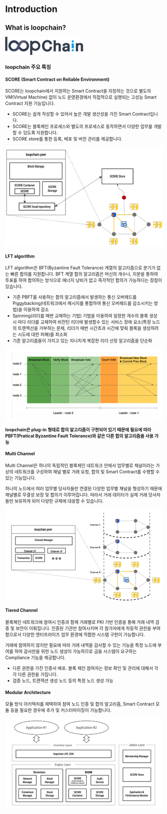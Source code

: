 # Introduction

## What is loopchain?
![loopchain](/images/new_theloop_ci.png)



### loopchain 주요 특징

#### SCORE (**S**mart **C**ontract **o**n **R**eliable **E**nvironment)
SCORE는 loopchain에서 지원하는 Smart Contract을 지칭하는 것으로 별도의 VM(Virtual Machine) 없이 노드 운영환경에서 직접적으로 실행되는 고성능 Smart Contract 지원 기능입니다.

* SCORE는 쉽게 작성할 수 있어서 높은 개발 생산성을 가진 Smart Contract입니다.
* SCORE는 블록체인 프로세스와 별도의 프로세스로 동작하면서 다양한 업무를 개발할 수 있도록 지원합니다.
* SCORE store를 통한 등록, 배포 및 버전 관리를 제공합니다.

![SCORE](/images/SCORE_structure.png)


#### LFT algorithm
 LFT algorithm은 BFT(Byzantine Fault Tolerance) 계열의 알고리즘으로 분기가 없는 빠른 합의를  지원합니다. BFT 계열 합의 알고리즘은 머신의 개수나, 지분을 통하여 투표를 하여 합의하는 방식으로 에너지 낭비가 없고 즉각적인 합의가 가능하다는 장점이 있습니다.

* 기존 PBFT를 사용하는 합의 알고리즘에서 발생하는 통신 오버헤드를 Piggybacking(네트워크에서 메시지를 통합하여 통신 오버헤드를 감소시키는 방법)을 이용하여 감소
* Spinning(리더를 매번 교체하는 기법) 기법을 이용하여 일정한 개수의 블록 생성 시 마다 리더를 교체하여 비잔틴 리더에 발생할수 있는 서비스 장애 요소(특정 노드의 트랜젝선을 거부하는 문제, 리더가 매번 시간초과 시간에 맞춰 블록을 생성하려는 시도에 대한 피해)를 최소화
* 기존 알고리즘들이 가지고 있는 지나치게 복잡한 리더 선정 알고리즘을 단순화

![LFT](/images/LFT_Normal_Process.png)

**loopchain은 plug-in 형태로 합의 알고리즘이 구현되어 있기 때문에 필요에 따라 PBFT(Pratical Byzantine Fault Tolerance)와 같은 다른 합의 알고리즘을 사용 가능**

#### Multi Channel

Multi Channel은 하나의 독립적인 블록체인 네트워크 안에서 업무별로 채널이라는 가상의 네트워크를 구성하여 채널 별로 거래 요청, 합의 및 Smart Contract를 수행할 수 있는 기능입니다.

하나의 노드에서 여러 업무별 당사자들만 연결된 다양한 업무별 채널을 형성하기 때문에 채널별로 무결성 보장 및 합의가 이루어집니다. 따라서 거래 데이터가 실제 거래 당사자들만 보유하게 되어 다양한 규제에 대응할 수 있습니다.

![Multi Channel](/images/MultiChannel.png)



#### Tiered Channel

블록체인 네트워크에 참여시 인증과 함께 거래별로 PKI 기반 인증을 통해 거래 내역 검증 및 보안이 이뤄집니다. 인증된 기관만 참여시키며 각 참가자에게 차등적 권한을 부여함으로서 다양한 엔터프라이즈 업무 환경에 적합한 시스템 구현이 가능합니다.

거래에 참여하지 않지만 필요에 따라 거래 내역을 감사할 수 있는 기능을 특정 노드에 부여를 하여 감사만을 위한 노드 생성이 가능하므로 금융 시스템이 요구하는 Compliance 기능을 제공합니다.

* 다른 권한을 가진 인증서 배포. 블록 체인 참여자는 정보 확인 및 관리에 대해서 각각 다른 권한을 가집니다.
* 검증 노드, 트랜젝션 생성 노드 등의 특정 노드 생성 가능


#### Modular Architecture

모듈 방식 아키텍처를 채택하여 참여 노드 인증 및 합의 알고리즘, Smart Contract 모듈 등을 필요한 경우에 추가 및 커스터마이징이 가능합니다.

![Modular_Architecture](/images/loopchain_architecture.png)
